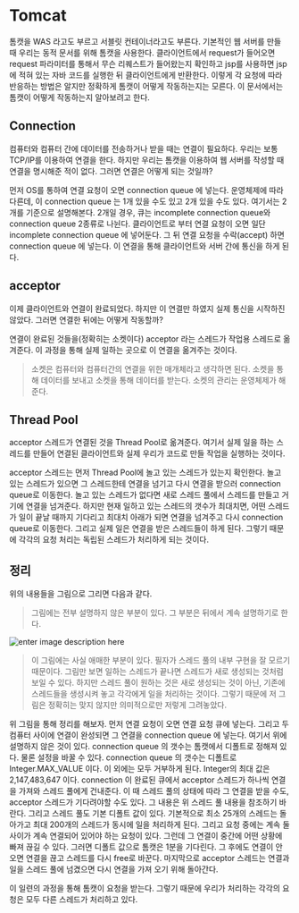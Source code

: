 ﻿# Tomcat
톰캣을 WAS 라고도 부르고 서블릿 컨테이너라고도 부른다. 기본적인 웹 서버를 만들 때 우리는 동적 문서를 위해 톰캣을 사용한다. 클라이언트에서 request가 들어오면 request 파라미터를 통해서 무슨 리퀘스트가 들어왔는지 확인하고 jsp를 사용하면 jsp에 적혀 있는 자바 코드를 실행한 뒤 클라이언트에게 반환한다. 이렇게 각 요청에 따라 반응하는 방법은 알지만 정확하게 톰캣이 어떻게 작동하는지는 모른다. 이 문서에서는 톰캣이 어떻게 작동하는지 알아보려고 한다.

## Connection
컴퓨터와 컴퓨터 간에 데이터를 전송하거나 받을 때는 연결이 필요하다. 우리는 보통 TCP/IP를 이용하여 연결을 한다. 하지만 우리는 톰캣을 이용하여 웹 서버를 작성할 때 연결을 명시해준 적이 없다. 그러면 연결은 어떻게 되는 것일까?

먼저 OS를 통하여 연결 요청이 오면 connection queue 에 넣는다. 운영체제에 따라 다른데, 이 connection queue 는 1개 있을 수도 있고 2개 있을 수도 있다. 여기서는 2개를 기준으로 설명해본다. 2개일 경우, 큐는 incomplete connection queue와 connection queue 2종류로 나뉜다. 클라이언트로 부터 연결 요청이 오면 일단 incomplete connection queue 에 넣어둔다. 그 뒤 연결 요청을 수락(accept) 하면 connection queue 에 넣는다. 이 연결을 통해 클라이언트와 서버 간에 통신을 하게 된다.

## acceptor

이제 클라이언트와 연결이 완료되었다. 하지만 이 연결만 하였지 실제 통신을 시작하진 않았다. 그러면 연결한 뒤에는 어떻게 작동할까?

연결이 완료된 것들을(정확히는 소켓이다) acceptor 라는 스레드가 작업용 스레드로 옮겨준다. 이 과정을 통해 실제 일하는 곳으로 이 연결을 옮겨주는 것이다.

> 소켓은 컴퓨터와 컴퓨터간의 연결을 위한 매개체라고 생각하면 된다. 소켓을 통해 데이터를 보내고 소켓을 통해 데이터를 받는다. 소켓의 관리는 운영체제가 해준다.
## Thread Pool

acceptor 스레드가 연결된 것을 Thread Pool로 옮겨준다. 여기서 실제 일을 하는 스레드를 만들어 연결된 클라이언트와 실제 우리가 코드로 만들 작업을 실행하는 것이다. 

acceptor 스레드는 먼저 Thread Pool에 놀고 있는 스레드가 있는지 확인한다. 놀고 있는 스레드가 있으면 그 스레드한테 연결을 넘기고 다시 연결을 받으러 connection queue로 이동한다. 놀고 있는 스레드가 없다면 새로 스레드 풀에서 스레드를 만들고 거기에 연결을 넘겨준다. 하지만 현재 일하고 있는 스레드의 갯수가 최대치면, 어떤 스레드가 일이 끝날 때까지 기다리고 최대치 아래가 되면 연결을 넘겨주고 다시 connection queue로 이동한다. 그리고 실제 일은 연결을 받은 스레드들이 하게 된다. 그렇기 때문에 각각의 요청 처리는 독립된 스레드가 처리하게 되는 것이다. 

## 정리
위의 내용들을 그림으로 그리면 다음과 같다. 

> 그림에는 전부 설명하지 않은 부분이 있다. 그 부분은 뒤에서 계속 설명하기로 한다.


![enter image description here](https://github.com/shouwn/Thread/blob/master/images/tomcat.gif)


> 이 그림에는 사실 애매한 부분이 있다. 필자가 스레드 풀의 내부 구현을 잘 모르기 때문이다. 그림만 보면 일하는 스레드가 끝나면 스레드가 새로 생성되는 것처럼 보일 수 있다. 하지만 스레드 풀이 원하는 것은 새로 생성되는 것이 아닌, 기존에 스레드들을 생성시켜 놓고 각각에게 일을 처리하는 것이다. 그렇기 때문에 저 그림은 정확히는 맞지 않지만 의미적으로만 저렇게 그려놓았다.

위 그림을 통해 정리를 해보자. 먼저 연결 요청이 오면 연결 요청 큐에 넣는다. 그리고 두 컴퓨터 사이에 연결이 완성되면 그 연결을 connection queue 에 넣는다. 여기서 위에 설명하지 않은 것이 있다. connection queue 의 갯수는 톰캣에서 디폴트로 정해져 있다. 물론 설정을 바꿀 수 있다. connection queue 의 갯수는 디폴트로 Integer.MAX_VALUE 이다. 이 외에는 모두 거부하게 된다. Integer의 최대 값은 2,147,483,647 이다. connection 이 완료된 큐에서 acceptor 스레드가 하나씩 연결을 가져와 스레드 풀에게 건내준다. 이 때 스레드 풀의 상태에 따라 그 연결을 받을 수도, acceptor 스레드가 기다려야할 수도 있다. 그 내용은 위 스레드 풀 내용을 참조하기 바란다. 그리고 스레드 풀도 기본 디폴트 값이 있다. 기본적으로 최소 25개의 스레드는 돌아가고 최대 200개의 스레드가 동시에 일을 처리하게 된다. 그리고 요청 중에는 계속 둘 사이가 계속 연결되어 있어야 하는 요청이 있다. 그런데 그 연결이 중간에 어떤 상황에 빠져 끊길 수 있다. 그러면 디폴트 값으로 톰캣은 1분을 기다린다. 그 후에도 연결이 안 오면 연결을 끊고 스레드를 다시 free로 바꾼다. 마지막으로 acceptor 스레드는 연결과 일을 스레드 풀에 넘겼으면 다시 연결을 가져 오기 위해 돌아간다. 

이 일련의 과정을 통해 톰캣이 요청을 받는다. 그렇기 때문에 우리가 처리하는 각각의 요청은 모두 다른 스레드가 처리하고 있다. 
